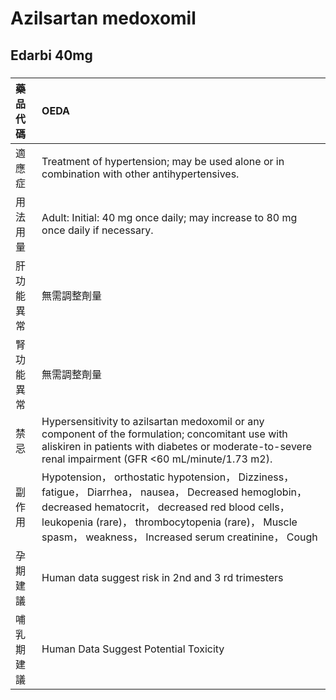 # Azilsartan medoxomil

## Edarbi 40mg

##### 

| 藥品代碼   | OEDA                                                                                                                                                                                                                                                                   |
|:-----------|:-----------------------------------------------------------------------------------------------------------------------------------------------------------------------------------------------------------------------------------------------------------------------|
| 適應症     | Treatment of hypertension; may be used alone or in combination with other antihypertensives.                                                                                                                                                                           |
| 用法用量   | Adult: Initial: 40 mg once daily; may increase to 80 mg once daily if necessary.                                                                                                                                                                                       |
| 肝功能異常 | 無需調整劑量                                                                                                                                                                                                                                                           |
| 腎功能異常 | 無需調整劑量                                                                                                                                                                                                                                                           |
| 禁忌       | Hypersensitivity to azilsartan medoxomil or any component of the formulation; concomitant use with aliskiren in patients with diabetes or moderate-to-severe renal impairment (GFR <60 mL/minute/1.73 m2).                                                             |
| 副作用     | Hypotension， orthostatic hypotension， Dizziness， fatigue， Diarrhea， nausea， Decreased hemoglobin， decreased hematocrit， decreased red blood cells， leukopenia (rare)， thrombocytopenia (rare)， Muscle spasm， weakness， Increased serum creatinine， Cough |
| 孕期建議   | Human data suggest risk in 2nd and 3 rd trimesters                                                                                                                                                                                                                     |
| 哺乳期建議 | Human Data Suggest Potential Toxicity                                                                                                                                                                                                                                  |

